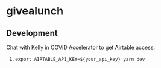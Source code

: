 # givealunch

## Development
Chat with Kelly in COVID Accelerator to get Airtable access.

1. `export AIRTABLE_API_KEY=${your_api_key} yarn dev`